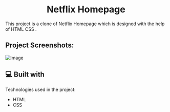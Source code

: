 <h1 align="center" id="title">Netflix Homepage</h1>

<p id="description">This project is a clone of Netflix Homepage which is designed with the help of HTML CSS .</p>

<h2>Project Screenshots:</h2>

![image](https://github.com/MirthulaRavichandran/Netflix-HomePage/assets/140338940/64f1030f-97d5-49e6-98bb-564336c3b01d)


  
  
<h2>💻 Built with</h2>

Technologies used in the project:

*   HTML
*   CSS
